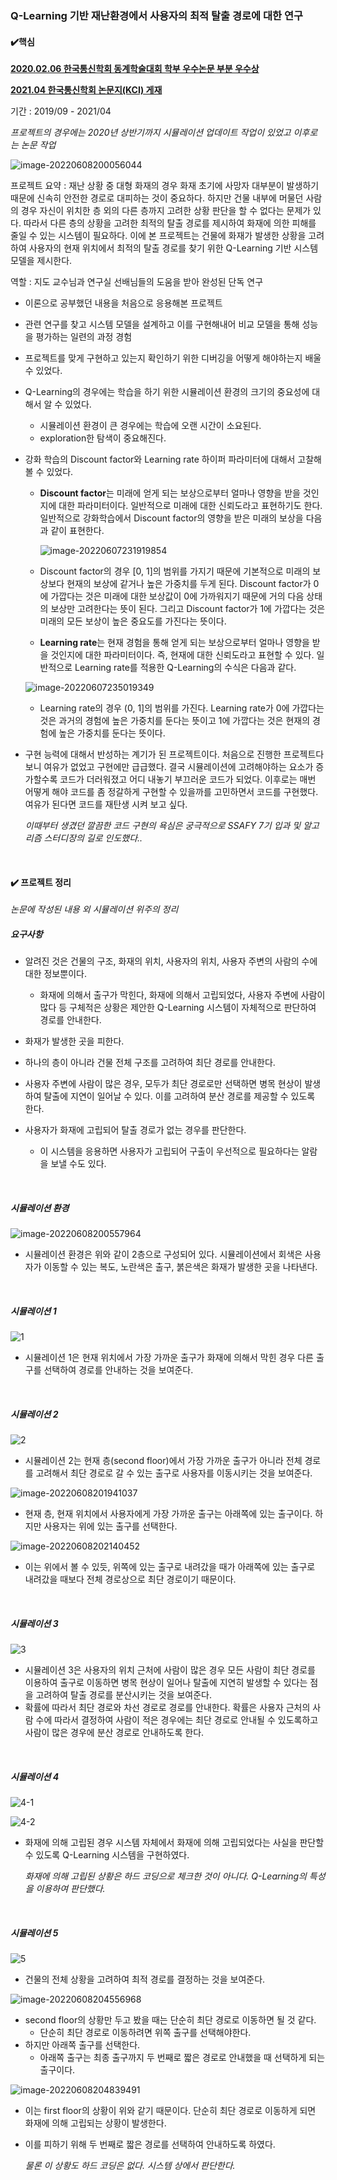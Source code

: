 ### Q-Learning 기반 재난환경에서 사용자의 최적 탈출 경로에 대한 연구

#### :heavy_check_mark:핵심  

[**2020.02.06 한국통신학회 동계학술대회 학부 우수논문 부분 우수상**](https://www.dbpia.co.kr/journal/articleDetail?nodeId=NODE09346538)

[**2021.04 한국통신학회 논문지(KCI) 게재**](https://www.dbpia.co.kr/Journal/articleDetail?nodeId=NODE10547239)

기간 : 2019/09 - 2021/04    

*프로젝트의 경우에는 2020년 상반기까지 시뮬레이션 업데이트 작업이 있었고 이후로는 논문 작업*  

![image-20220608200056044](README.assets/image-20220608200056044.png)  

프로젝트 요약 : 재난 상황 중 대형 화재의 경우 화재 초기에 사망자 대부분이 발생하기 때문에 신속히 안전한 경로로 대피하는 것이 중요하다. 하지만 건물 내부에 머물던 사람의 경우 자신이 위치한 층 외의 다른 층까지 고려한 상황 판단을 할 수 없다는 문제가 있다. 따라서 다른 층의 상황을 고려한 최적의 탈출 경로를 제시하여 화재에 의한 피해를 줄일 수 있는 시스템이 필요하다. 이에 본 프로젝트는 건물에 화재가 발생한 상황을 고려하여 사용자의 현재 위치에서 최적의 탈출 경로를 찾기 위한 Q-Learning 기반 시스템 모델을 제시한다. 

역할 : 지도 교수님과 연구실 선배님들의 도움을 받아 완성된 단독 연구

* 이론으로 공부했던 내용을 처음으로 응용해본 프로젝트  

* 관련 연구를 찾고 시스템 모델을 설계하고 이를 구현해내어 비교 모델을 통해 성능을 평가하는 일련의 과정 경험  

* 프로젝트를 맞게 구현하고 있는지 확인하기 위한 디버깅을 어떻게 해야하는지 배울 수 있었다.  

* Q-Learning의 경우에는 학습을 하기 위한 시뮬레이션 환경의 크기의 중요성에 대해서 알 수 있었다.  

  * 시뮬레이션 환경이 큰 경우에는 학습에 오랜 시간이 소요된다.  
  * exploration한 탐색이 중요해진다.  

* 강화 학습의 Discount factor와 Learning rate 하이퍼 파라미터에 대해서 고찰해볼 수 있었다.  

  * **Discount factor**는 미래에 얻게 되는 보상으로부터 얼마나 영향을 받을 것인지에 대한 파라미터이다. 일반적으로 미래에 대한 신뢰도라고 표현하기도 한다. 일반적으로 강화학습에서 Discount factor의 영향을 받은 미래의 보상을 다음과 같이 표현한다.  

    ![image-20220607231919854](README.assets/image-20220607231919854.png)  

  * Discount factor의 경우 [0, 1]의 범위를 가지기 때문에 기본적으로 미래의 보상보다 현재의 보상에 같거나 높은 가중치를 두게 된다. Discount factor가 0에 가깝다는 것은 미래에 대한 보상값이 0에 가까워지기 때문에 거의 다음 상태의 보상만 고려한다는 뜻이 된다. 그리고 Discount factor가 1에 가깝다는 것은 미래의 모든 보상이 높은 중요도를 가진다는 뜻이다.  

  * **Learning rate**는 현재 경험을 통해 얻게 되는 보상으로부터 얼마나 영향을 받을 것인지에 대한 파라미터이다. 즉, 현재에 대한 신뢰도라고 표현할 수 있다. 일반적으로 Learning rate를 적용한 Q-Learning의 수식은 다음과 같다.  

  ![image-20220607235019349](README.assets/image-20220607235019349.png)  
  
  * Learning rate의 경우 (0, 1]의 범위를 가진다. Learning rate가 0에 가깝다는 것은 과거의 경험에 높은 가중치를 둔다는 뜻이고 1에 가깝다는 것은 현재의 경험에 높은 가중치를 둔다는 뜻이다.   
  
* 구현 능력에 대해서 반성하는 계기가 된 프로젝트이다. 처음으로 진행한 프로젝트다 보니 여유가 없었고 구현에만 급급했다. 결국 시뮬레이션에 고려해야하는 요소가 증가할수록 코드가 더러워졌고 어디 내놓기 부끄러운 코드가 되었다. 이후로는 매번 어떻게 해야 코드를 좀 정갈하게 구현할 수 있을까를 고민하면서 코드를 구현했다. 여유가 된다면 코드를 재탄생 시켜 보고 싶다.

  *이때부터 생겼던 깔끔한 코드 구현의 욕심은 궁극적으로 SSAFY 7기 입과 및 알고리즘 스터디장의 길로 인도했다..*

<br>

#### :heavy_check_mark: 프로젝트 정리  

*논문에 작성된 내용 외 시뮬레이션 위주의 정리*  

##### 요구사항  

* 알려진 것은 건물의 구조, 화재의 위치, 사용자의 위치, 사용자 주변의 사람의 수에 대한 정보뿐이다.  
  * 화재에 의해서 출구가 막힌다, 화재에 의해서 고립되었다, 사용자 주변에 사람이 많다 등 구체적은 상황은 제안한 Q-Learning 시스템이 자체적으로 판단하여 경로를 안내한다.  

* 화재가 발생한 곳을 피한다.  
* 하나의 층이 아니라 건물 전체 구조를 고려하여 최단 경로를 안내한다.  
* 사용자 주변에 사람이 많은 경우, 모두가 최단 경로로만 선택하면 병목 현상이 발생하여 탈출에 지연이 일어날 수 있다. 이를 고려하여 분산 경로를 제공할 수 있도록 한다.  
* 사용자가 화재에 고립되어 탈출 경로가 없는 경우를 판단한다.  
  * 이 시스템을 응용하면 사용자가 고립되어 구출이 우선적으로 필요하다는 알람을 보낼 수도 있다.  

<br>

##### 시뮬레이션 환경  

![image-20220608200557964](README.assets/image-20220608200557964.png)  

* 시뮬레이션 환경은 위와 같이 2층으로 구성되어 있다. 시뮬레이션에서 회색은 사용자가 이동할 수 있는 복도, 노란색은 출구, 붉은색은 화재가 발생한 곳을 나타낸다.  

<br>

##### 시뮬레이션 1  

![1](README.assets/1.gif)  

* 시뮬레이션 1은 현재 위치에서 가장 가까운 출구가 화재에 의해서 막힌 경우 다른 출구를 선택하여 경로를 안내하는 것을 보여준다.  

<br>

##### 시뮬레이션 2  

![2](README.assets/2.gif)  

* 시뮬레이션 2는 현재 층(second floor)에서 가장 가까운 출구가 아니라 전체 경로를 고려해서 최단 경로로 갈 수 있는 출구로 사용자를 이동시키는 것을 보여준다.  

![image-20220608201941037](README.assets/image-20220608201941037.png)  

*  현재 층, 현재 위치에서 사용자에게 가장 가까운 출구는 아래쪽에 있는 출구이다. 하지만 사용자는 위에 있는 출구를 선택한다.  

![image-20220608202140452](README.assets/image-20220608202140452.png)  

* 이는 위에서 볼 수 있듯, 위쪽에 있는 출구로 내려갔을 때가 아래쪽에 있는 출구로 내려갔을 때보다 전체 경로상으로 최단 경로이기 때문이다.   

<br>

##### 시뮬레이션 3  

![3](README.assets/3.gif)  

* 시뮬레이션 3은 사용자의 위치 근처에 사람이 많은 경우 모든 사람이 최단 경로를 이용하여 출구로 이동하면 병목 현상이 일어나 탈출에 지연히 발생할 수 있다는 점을 고려하여 탈출 경로를 분산시키는 것을 보여준다.  
* 확률에 따라서 최단 경로와 차선 경로로 경로를 안내한다. 확률은 사용자 근처의 사람 수에 따라서 결정하여 사람이 적은 경우에는 최단 경로로 안내될 수 있도록하고 사람이 많은 경우에 분산 경로로 안내하도록 한다.  

<br>

##### 시뮬레이션 4  

![4-1](README.assets/4-1.PNG)  

![4-2](README.assets/4-2.PNG)  

* 화재에 의해 고립된 경우 시스템 자체에서 화재에 의해 고립되었다는 사실을 판단할 수 있도록 Q-Learning 시스템을 구현하였다.  

  *화재에 의해 고립된 상황은 하드 코딩으로 체크한 것이 아니다. Q-Learning의 특성을 이용하여 판단했다.*  

<br>

##### 시뮬레이션 5  

![5](README.assets/5.gif)  

* 건물의 전체 상황을 고려하여 최적 경로를 결정하는 것을 보여준다.  

![image-20220608204556968](README.assets/image-20220608204556968.png)  

* second floor의 상황만 두고 봤을 때는 단순히 최단 경로로 이동하면 될 것 같다.  
  * 단순히 최단 경로로 이동하려면 위쪽 출구를 선택해야한다.  
* 하지만 아래쪽 출구를 선택한다.  
  * 아래쪽 출구는 최종 출구까지 두 번째로 짧은 경로로 안내했을 때 선택하게 되는 출구이다.  

![image-20220608204839491](README.assets/image-20220608204839491.png)  

* 이는 first floor의 상황이 위와 같기 때문이다. 단순히 최단 경로로 이동하게 되면 화재에 의해 고립되는 상황이 발생한다.  

* 이를 피하기 위해 두 번째로 짧은 경로를 선택하여 안내하도록 하였다.  

  *물론 이 상황도 하드 코딩은 없다. 시스템 상에서 판단한다.*  
